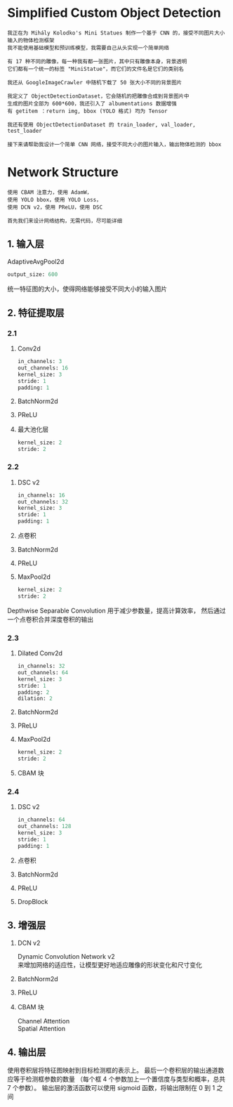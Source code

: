 # Simplified Custom Object Detection

```prompt
我正在为 Mihály Kolodko's Mini Statues 制作一个基于 CNN 的，接受不同图片大小输入的物体检测框架
我不能使用基础模型和预训练模型，我需要自己从头实现一个简单网络

有 17 种不同的雕像，每一种我有都一张图片，其中只有雕像本身，背景透明
它们都有一个统一的标签 "MiniStatue"，而它们的文件名是它们的类别名

我还从 GoogleImageCrawler 中随机下载了 50 张大小不同的背景图片

我定义了 ObjectDetectionDataset，它会随机的把雕像合成到背景图片中
生成的图片全部为 600*600，我还引入了 albumentations 数据增强
有 getitem ：return img, bbox (YOLO 格式) 均为 Tensor

我还有使用 ObjectDetectionDataset 的 train_loader, val_loader, test_loader

接下来请帮助我设计一个简单 CNN 网络，接受不同大小的图片输入，输出物体检测的 bbox
```

# Network Structure

```prompt
使用 CBAM 注意力，使用 AdamW，
使用 YOLO bbox，使用 YOLO Loss，
使用 DCN v2，使用 PReLU，使用 DSC

首先我们来设计网络结构，无需代码，尽可能详细
```

## 1. 输入层

AdaptiveAvgPool2d

```python
output_size: 600
```

统一特征图的大小，使得网络能够接受不同大小的输入图片

## 2. 特征提取层

### 2.1

1. Conv2d

   ```python
   in_channels: 3
   out_channels: 16
   kernel_size: 3
   stride: 1
   padding: 1
   ```

2. BatchNorm2d
3. PReLU
4. 最大池化层

   ```python
   kernel_size: 2
   stride: 2
   ```

### 2.2

1. DSC v2

   ```python
   in_channels: 16
   out_channels: 32
   kernel_size: 3
   stride: 1
   padding: 1
   ```

2. 点卷积
3. BatchNorm2d
4. PReLU
5. MaxPool2d

   ```python
   kernel_size: 2
   stride: 2
   ```

Depthwise Separable Convolution 用于减少参数量，提高计算效率，
然后通过一个点卷积合并深度卷积的输出

### 2.3

1. Dilated Conv2d

   ```python
   in_channels: 32
   out_channels: 64
   kernel_size: 3
   stride: 1
   padding: 2
   dilation: 2
   ```

2. BatchNorm2d
3. PReLU
4. MaxPool2d

   ```python
   kernel_size: 2
   stride: 2
   ```

5. CBAM 块

### 2.4

1. DSC v2

   ```python
   in_channels: 64
   out_channels: 128
   kernel_size: 3
   stride: 1
   padding: 1
   ```

2. 点卷积
3. BatchNorm2d
4. PReLU
5. DropBlock

## 3. 增强层

1. DCN v2

   Dynamic Convolution Network v2  
   来增加网络的适应性，让模型更好地适应雕像的形状变化和尺寸变化

2. BatchNorm2d
3. PReLU

4. CBAM 块

   Channel Attention  
   Spatial Attention

## 4. 输出层

使用卷积层将特征图映射到目标检测框的表示上。
最后一个卷积层的输出通道数应等于检测框参数的数量
（每个框 4 个参数加上一个置信度与类型和概率，总共 7 个参数）。
输出层的激活函数可以使用 sigmoid 函数，将输出限制在 0 到 1 之间
